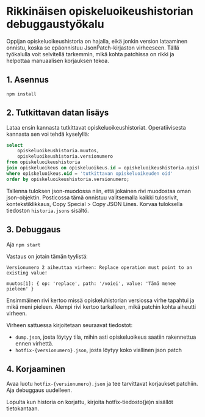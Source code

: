 # Rikkinäisen opiskeluoikeushistorian debuggaustyökalu

Oppijan opiskeluoikeushistoria on hajalla, eikä jonkin version lataaminen onnistu, koska se epäonnistuu JsonPatch-kirjaston virheeseen.
Tällä työkalulla voit selvitellä tarkemmin, mikä kohta patchissa on rikki ja helpottaa manuaalisen korjauksen tekoa.

## 1. Asennus

`npm install`

## 2. Tutkittavan datan lisäys

Lataa ensin kannasta tutkittavat opiskeluoikeushistoriat. Operatiivisesta kannasta sen voi tehdä kyselyllä:

```sql
select
	opiskeluoikeushistoria.muutos,
	opiskeluoikeushistoria.versionumero
from opiskeluoikeushistoria
join opiskeluoikeus on opiskeluoikeus.id = opiskeluoikeushistoria.opiskeluoikeus_id
where opiskeluoikeus.oid = 'tutkittavan opiskeluoikeuden oid'
order by opiskeluoikeushistoria.versionumero;
```

Tallenna tuloksen json-muodossa niin, että jokainen rivi muodostaa oman json-objektin.
Posticossa tämä onnistuu valitsemalla kaikki tulosrivit, kontekstiklikkaus, Copy Special > Copy JSON Lines.
Korvaa tuloksella tiedoston `historia.jsons` sisältö.

## 3. Debuggaus

Aja `npm start`

Vastaus on jotain tämän tyylistä:

```
Versionumero 2 aiheuttaa virheen: Replace operation must point to an existing value!

muutos[1]: { op: 'replace', path: '/voiei', value: 'Tämä menee pieleen' }
```

Ensimmäinen rivi kertoo missä opiskeluhistorian versiossa virhe tapahtui ja mikä meni pieleen.
Alempi rivi kertoo tarkalleen, mikä patchin kohta aiheutti virheen.

Virheen sattuessa kirjoitetaan seuraavat tiedostot:

- `dump.json`, josta löytyy tila, mihin asti opiskeluoikeus saatiin rakennettua ennen virhettä.
- `hotfix-{versionumero}.json`, josta löytyy koko viallinen json patch

## 4. Korjaaminen

Avaa luotu `hotfix-{versionumero}.json` ja tee tarvittavat korjaukset patchiin. Aja debuggaus uudelleen.

Lopulta kun historia on korjattu, kirjoita hotfix-tiedosto(je)n sisällöt tietokantaan.

